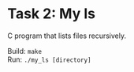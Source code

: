 # Task 2: My ls

C program that lists files recursively.  

Build: `make`  
Run: `./my_ls [directory]`
